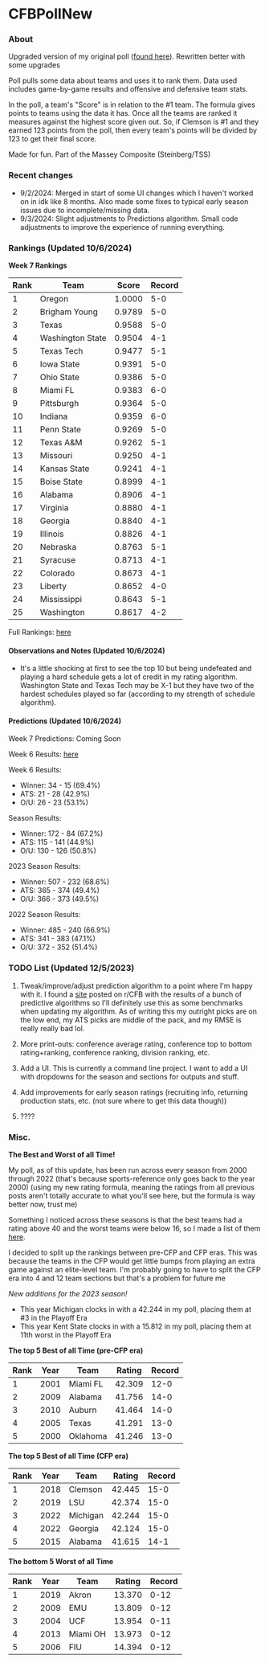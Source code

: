 # CFBPollNew

### About

Upgraded version of my original poll ([found here](https://github.com/taylorleprechaun/CFBPoll)).  Rewritten better with some upgrades

Poll pulls some data about teams and uses it to rank them.  Data used includes game-by-game results and offensive and defensive team stats.

In the poll, a team's "Score" is in relation to the #1 team.  The formula gives points to teams using the data it has.  Once all the teams are ranked it measures against the highest score given out.  So, if Clemson is #1 and they earned 123 points from the poll, then every team's points will be divided by 123 to get their final score.

Made for fun.  Part of the Massey Composite (Steinberg/TSS)

### Recent changes

* 9/2/2024: Merged in start of some UI changes which I haven't worked on in idk like 8 months. Also made some fixes to typical early season issues due to incomplete/missing data.
* 9/3/2024: Slight adjustments to Predictions algorithm. Small code adjustments to improve the experience of running everything.

### Rankings (Updated 10/6/2024)

**Week 7 Rankings**

Rank | Team | Score | Record
---|---|---|---
1 | Oregon | 1.0000 | 5-0
2 | Brigham Young | 0.9789 | 5-0
3 | Texas | 0.9588 | 5-0
4 | Washington State | 0.9504 | 4-1
5 | Texas Tech | 0.9477 | 5-1
6 | Iowa State | 0.9391 | 5-0
7 | Ohio State | 0.9386 | 5-0
8 | Miami FL | 0.9383 | 6-0
9 | Pittsburgh | 0.9364 | 5-0
10 | Indiana | 0.9359 | 6-0
11 | Penn State | 0.9269 | 5-0
12 | Texas A&M | 0.9262 | 5-1
13 | Missouri | 0.9250 | 4-1
14 | Kansas State | 0.9241 | 4-1
15 | Boise State | 0.8999 | 4-1
16 | Alabama | 0.8906 | 4-1
17 | Virginia | 0.8880 | 4-1
18 | Georgia | 0.8840 | 4-1
19 | Illinois | 0.8826 | 4-1
20 | Nebraska | 0.8763 | 5-1
21 | Syracuse | 0.8713 | 4-1
22 | Colorado | 0.8673 | 4-1
23 | Liberty | 0.8652 | 4-0
24 | Mississippi | 0.8643 | 5-1
25 | Washington | 0.8617 | 4-2

Full Rankings: [here](https://github.com/taylorleprechaun/CFBPollNew/blob/main/CFBPoll/PreviousPolls/2024/2024-Week%2007.md)

#### Observations and Notes (Updated 10/6/2024)

* It's a little shocking at first to see the top 10 but being undefeated and playing a hard schedule gets a lot of credit in my rating algorithm. Washington State and Texas Tech may be X-1 but they have two of the hardest schedules played so far (according to my strength of schedule algorithm).

#### Predictions (Updated 10/6/2024)

Week 7 Predictions: Coming Soon

Week 6 Results: [here](https://github.com/taylorleprechaun/CFBPollNew/blob/main/CFBPoll/PreviousPolls/2024/Predictions/2024-Week%2006.md)

Week 6 Results:
* Winner: 34 - 15 (69.4%)
* ATS: 21 - 28 (42.9%)
* O/U: 26 - 23 (53.1%)

Season Results:
* Winner: 172 - 84 (67.2%)
* ATS: 115 - 141 (44.9%)
* O/U: 130 - 126 (50.8%)

2023 Season Results:
* Winner: 507 - 232 (68.6%)
* ATS: 365 - 374 (49.4%)
* O/U: 366 - 373 (49.5%)

2022 Season Results:
* Winner: 485 - 240 (66.9%)
* ATS: 341 - 383 (47.1%)
* O/U: 372 - 352 (51.4%)

### TODO List (Updated 12/5/2023)

1. Tweak/improve/adjust prediction algorithm to a point where I'm happy with it. I found a [site](https://www.thepredictiontracker.com/ncaaresults.php) posted on r/CFB with the results of a bunch of predictive algorithms so I'll definitely use this as some benchmarks when updating my algorithm. As of writing this my outright picks are on the low end, my ATS picks are middle of the pack, and my RMSE is really really bad lol.

2. More print-outs: conference average rating, conference top to bottom rating+ranking, conference ranking, division ranking, etc.

3. Add a UI.  This is currently a command line project.  I want to add a UI with dropdowns for the season and sections for outputs and stuff.
	
4. Add improvements for early season ratings (recruiting info, returning production stats, etc. (not sure where to get this data though))

5. ????

### Misc.

**The Best and Worst of all Time!**

My poll, as of this update, has been run across every season from 2000 through 2022 (that's because sports-reference only goes back to the year 2000) (using my new rating formula, meaning the ratings from all previous posts aren't totally accurate to what you'll see here, but the formula is way better now, trust me)

Something I noticed across these seasons is that the best teams had a rating above 40 and the worst teams were below 16, so I made a list of them [here]( https://github.com/taylorleprechaun/CFBPollNew/blob/main/CFBPoll/Resources/BOAT%20and%20WOAT.xlsx).

I decided to split up the rankings between pre-CFP and CFP eras.  This was because the teams in the CFP would get little bumps from playing an extra game against an elite-level team.
I'm probably going to have to split the CFP era into 4 and 12 team sections but that's a problem for future me

*New additions for the 2023 season!*

* This year Michigan clocks in with a 42.244 in my poll, placing them at #3 in the Playoff Era
* This year Kent State clocks in with a 15.812 in my poll, placing them at 11th worst in the Playoff Era

**The top 5 Best of all Time (pre-CFP era)**

Rank | Year | Team | Rating | Record
---|---|---|---|---
1 | 2001 | Miami FL | 42.309 | 12-0
2 | 2009 | Alabama | 41.756 | 14-0
3 | 2010 | Auburn | 41.464 | 14-0
4 | 2005 | Texas | 41.291 | 13-0
5 | 2000 | Oklahoma | 41.246 | 13-0

**The top 5 Best of all Time (CFP era)**

Rank | Year | Team | Rating | Record
---|---|---|---|---
1 | 2018 | Clemson | 42.445 | 15-0
2 | 2019 | LSU | 42.374 | 15-0
3 | 2022 | Michigan | 42.244 | 15-0
4 | 2022 | Georgia | 42.124 | 15-0
5 | 2015 | Alabama | 41.615 | 14-1

**The bottom 5 Worst of all Time**

Rank | Year | Team | Rating | Record
---|---|---|---|---
1 | 2019 | Akron | 13.370 | 0-12
2 | 2009 | EMU | 13.809 | 0-12
3 | 2004 | UCF | 13.954 | 0-11
4 | 2013 | Miami OH | 13.973 | 0-12
5 | 2006 | FIU | 14.394 | 0-12
